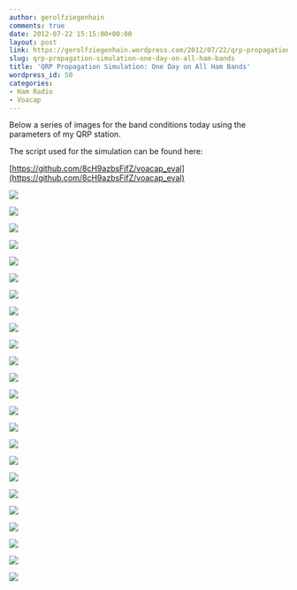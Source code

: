```yaml
---
author: gerolfziegenhain
comments: true
date: 2012-07-22 15:15:00+00:00
layout: post
link: https://gerolfziegenhain.wordpress.com/2012/07/22/qrp-propagation-simulation-one-day-on-all-ham-bands/
slug: qrp-propagation-simulation-one-day-on-all-ham-bands
title: 'QRP Propagation Simulation: One Day on All Ham Bands'
wordpress_id: 50
categories:
- Ham Radio
- Voacap
---
```


Below a series of images for the band conditions today using the parameters of my QRP station.







The script used for the simulation can be found here:




[https://github.com/8cH9azbsFifZ/voacap_eval](https://github.com/8cH9azbsFifZ/voacap_eval)










[![](http://gerolfziegenhain.files.wordpress.com/2012/07/77a21-qrp_20120722_00.png)](http://3.bp.blogspot.com/-qhTjs-jJPPE/UAwYFaOpXwI/AAAAAAAAwb0/v1zz9vpg-5Q/s1600/qrp_20120722_00.png)




[![](http://gerolfziegenhain.files.wordpress.com/2012/07/8fb6f-qrp_20120722_01.png)](http://4.bp.blogspot.com/-Ct04Gcd59cc/UAwYGXN3dYI/AAAAAAAAwb4/IaX3h3CXyFg/s1600/qrp_20120722_01.png)




[![](http://gerolfziegenhain.files.wordpress.com/2012/07/55840-qrp_20120722_02.png)](http://4.bp.blogspot.com/-oZVT9cDm3Ho/UAwYHJ7uGpI/AAAAAAAAwcA/NnAYjhiDH5U/s1600/qrp_20120722_02.png)




[![](http://gerolfziegenhain.files.wordpress.com/2012/07/0cd29-qrp_20120722_03.png)](http://2.bp.blogspot.com/-wp16H7ZgReI/UAwYH1gA8EI/AAAAAAAAwcI/noOoUCbuSo8/s1600/qrp_20120722_03.png)




[![](http://gerolfziegenhain.files.wordpress.com/2012/07/3f2d3-qrp_20120722_04.png)](http://3.bp.blogspot.com/-qyXjbhKmEWI/UAwYI1JKhsI/AAAAAAAAwcQ/lmiwDa4RuqQ/s1600/qrp_20120722_04.png)




[![](http://gerolfziegenhain.files.wordpress.com/2012/07/b6a97-qrp_20120722_05.png)](http://3.bp.blogspot.com/-dQi9DQgo_4M/UAwYJq_fp_I/AAAAAAAAwcc/N6_sG4SV3xY/s1600/qrp_20120722_05.png)




[![](http://gerolfziegenhain.files.wordpress.com/2012/07/572ae-qrp_20120722_06.png)](http://2.bp.blogspot.com/-ON5cD8Jkp7E/UAwYKvKnruI/AAAAAAAAwcg/iaRHwebL_FQ/s1600/qrp_20120722_06.png)




[![](http://gerolfziegenhain.files.wordpress.com/2012/07/6a88d-qrp_20120722_07.png)](http://1.bp.blogspot.com/-WjwUq_uz0AM/UAwYLBxiZ9I/AAAAAAAAwco/dNRfy4pY8CE/s1600/qrp_20120722_07.png)




[![](http://gerolfziegenhain.files.wordpress.com/2012/07/ba2e0-qrp_20120722_08.png)](http://1.bp.blogspot.com/-jFnTo508CNg/UAwYL7v1QFI/AAAAAAAAwc0/aPwl9HA5wBk/s1600/qrp_20120722_08.png)




[![](http://gerolfziegenhain.files.wordpress.com/2012/07/e4d1b-qrp_20120722_09.png)](http://1.bp.blogspot.com/-8nAEraBCpl8/UAwYM471o0I/AAAAAAAAwc8/5fMBK4oAsbM/s1600/qrp_20120722_09.png)




[![](http://gerolfziegenhain.files.wordpress.com/2012/07/f5179-qrp_20120722_10.png)](http://1.bp.blogspot.com/-y-KY1GOdsKU/UAwYOAaB_3I/AAAAAAAAwdA/-GTHbY4da4w/s1600/qrp_20120722_10.png)




[![](http://gerolfziegenhain.files.wordpress.com/2012/07/e565c-qrp_20120722_11.png)](http://4.bp.blogspot.com/-GGvL0tVeIbw/UAwYO3MUCHI/AAAAAAAAwdI/EhEkCoMKN4U/s1600/qrp_20120722_11.png)




[![](http://gerolfziegenhain.files.wordpress.com/2012/07/85960-qrp_20120722_12.png)](http://4.bp.blogspot.com/-1OitgTVCyz4/UAwYPv39SZI/AAAAAAAAwdU/ALcq0m-o0KQ/s1600/qrp_20120722_12.png)




[![](http://gerolfziegenhain.files.wordpress.com/2012/07/5d787-qrp_20120722_13.png)](http://2.bp.blogspot.com/-FKQgssO7n3o/UAwYQk2BYyI/AAAAAAAAwdc/HZdxqPDIWAM/s1600/qrp_20120722_13.png)




[![](http://gerolfziegenhain.files.wordpress.com/2012/07/72de4-qrp_20120722_14.png)](http://3.bp.blogspot.com/-VBQnMxbwI70/UAwYRphTPuI/AAAAAAAAwdg/czYhx-d5KbY/s1600/qrp_20120722_14.png)




[![](http://gerolfziegenhain.files.wordpress.com/2012/07/ce8e9-qrp_20120722_15.png)](http://1.bp.blogspot.com/-wVQaYxH4Alk/UAwYSSi16rI/AAAAAAAAwdo/r_16pav7-6E/s1600/qrp_20120722_15.png)




[![](http://gerolfziegenhain.files.wordpress.com/2012/07/96745-qrp_20120722_16.png)](http://3.bp.blogspot.com/-aBOBKVe_1iM/UAwYTBlePGI/AAAAAAAAwd0/Eebjf2RhmK8/s1600/qrp_20120722_16.png)




[![](http://gerolfziegenhain.files.wordpress.com/2012/07/ca746-qrp_20120722_17.png)](http://3.bp.blogspot.com/-g9V4FOm_4A4/UAwYUX2HmkI/AAAAAAAAwd4/ppS6OA-jqJM/s1600/qrp_20120722_17.png)




[![](http://gerolfziegenhain.files.wordpress.com/2012/07/c569d-qrp_20120722_18.png)](http://4.bp.blogspot.com/-4hDq3PEk02M/UAwYVIBUiFI/AAAAAAAAweE/UauFOcersug/s1600/qrp_20120722_18.png)




[![](http://gerolfziegenhain.files.wordpress.com/2012/07/cbdb3-qrp_20120722_19.png)](http://3.bp.blogspot.com/-OoMlhp18SWg/UAwYWRf5UZI/AAAAAAAAweI/fYr9zm9MP_A/s1600/qrp_20120722_19.png)




[![](http://gerolfziegenhain.files.wordpress.com/2012/07/57de6-qrp_20120722_20.png)](http://3.bp.blogspot.com/-zNV80LCJQj8/UAwYXOhQgoI/AAAAAAAAweQ/IR96gFKEC4U/s1600/qrp_20120722_20.png)




[![](http://gerolfziegenhain.files.wordpress.com/2012/07/9b07f-qrp_20120722_21.png)](http://2.bp.blogspot.com/-H59jq07XuKw/UAwYXxjJ1fI/AAAAAAAAwec/E_6DMQlCzec/s1600/qrp_20120722_21.png)




[![](http://gerolfziegenhain.files.wordpress.com/2012/07/63b56-qrp_20120722_22.png)](http://4.bp.blogspot.com/-iREZoN0yfMI/UAwYZSKQvrI/AAAAAAAAweg/Zf5z1O8rNbQ/s1600/qrp_20120722_22.png)




[![](http://gerolfziegenhain.files.wordpress.com/2012/07/9422e-qrp_20120722_23.png)](http://1.bp.blogspot.com/-HuT_K_zbHq8/UAwYaE9xbCI/AAAAAAAAweo/9z9iYgoDfaM/s1600/qrp_20120722_23.png)



